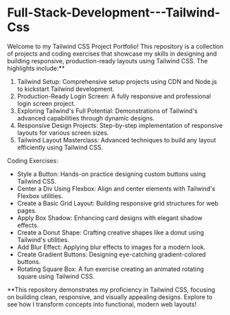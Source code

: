 # Full-Stack-Development---Tailwind-Css 

Welcome to my Tailwind CSS Project Portfolio! This repository is a collection of projects and coding exercises that showcase my skills in designing and building responsive, production-ready layouts using Tailwind CSS. The highlights include:**  

1. Tailwind Setup: Comprehensive setup projects using CDN and Node.js to kickstart Tailwind development.  
2. Production-Ready Login Screen: A fully responsive and professional login screen project.  
3. Exploring Tailwind's Full Potential: Demonstrations of Tailwind's advanced capabilities through dynamic designs.  
4. Responsive Design Projects: Step-by-step implementation of responsive layouts for various screen sizes.  
5. Tailwind Layout Masterclass: Advanced techniques to build any layout efficiently using Tailwind CSS.  

Coding Exercises:
- Style a Button: Hands-on practice designing custom buttons using Tailwind CSS.  
- Center a Div Using Flexbox: Align and center elements with Tailwind's Flexbox utilities.  
- Create a Basic Grid Layout: Building responsive grid structures for web pages.  
- Apply Box Shadow: Enhancing card designs with elegant shadow effects.  
- Create a Donut Shape: Crafting creative shapes like a donut using Tailwind's utilities.  
- Add Blur Effect: Applying blur effects to images for a modern look.  
- Create Gradient Buttons: Designing eye-catching gradient-colored buttons.  
- Rotating Square Box: A fun exercise creating an animated rotating square using Tailwind CSS.  

**This repository demonstrates my proficiency in Tailwind CSS, focusing on building clean, responsive, and visually appealing designs. Explore to see how I transform concepts into functional, modern web layouts!  
